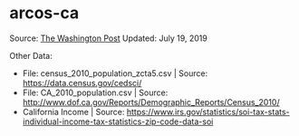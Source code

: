 # arcos-ca

Source: [The Washington Post](https://www.washingtonpost.com/graphics/2019/investigations/dea-pain-pill-database/#download-resources)
Updated: July 19, 2019

Other Data:
* File: census_2010_population_zcta5.csv | Source: https://data.census.gov/cedsci/
* File: CA_2010_population.csv | Source: http://www.dof.ca.gov/Reports/Demographic_Reports/Census_2010/
* California Income | Source: https://www.irs.gov/statistics/soi-tax-stats-individual-income-tax-statistics-zip-code-data-soi
